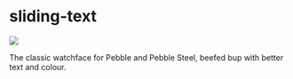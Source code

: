 # sliding-text

![](screenshots/screenshot.png)

The classic watchface for Pebble and Pebble Steel, beefed bup with
better text and colour.
